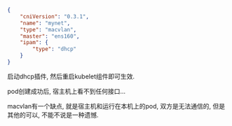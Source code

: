 ```json
{
    "cniVersion": "0.3.1",
	"name": "mynet",
	"type": "macvlan",
	"master": "ens160",
	"ipam": {
		"type": "dhcp"
	}
}
```

启动dhcp插件, 然后重启kubelet组件即可生效.

pod创建成功后, 宿主机上看不到任何接口...

macvlan有一个缺点, 就是宿主机和运行在本机上的pod, 双方是无法通信的, 但是其他的可以, 不能不说是一种遗憾.
